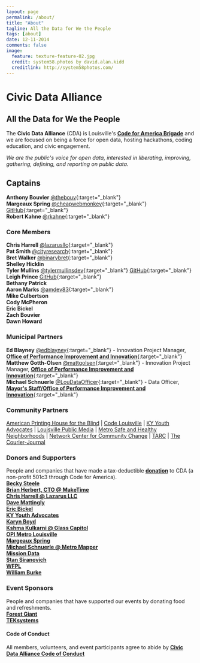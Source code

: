 ```yaml
---
layout: page
permalink: /about/
title: "About"
tagline: All the Data for We the People
tags: [about]
date: 12-11-2014
comments: false
image:
  feature: texture-feature-02.jpg
  credit: system58.photos by david.alan.kidd
  creditlink: http://system58photos.com/
---
```

# Civic Data Alliance  
## All the Data for We the People  
The __Civic Data Alliance__ (CDA) is Louisville's [__Code for America Brigade__](http://brigade.codeforamerica.org/brigade/Civic-Data-Alliance/) and we are focused on being a force for open data, hosting hackathons, coding education, and civic engagement.

*We are the public's voice for open data, interested in liberating, improving, gathering, defining, and reporting on public data.*  

## Captains  
__Anthony Bouvier__ [@thebouv](https://twitter.com/thebouv){:target="_blank"}  
__Margeaux Spring__  [@cheapwebmonkey](https://twitter.com/cheapwebmonkey){:target="_blank"} [GitHub](https://github.com/cheapwebmonkey){:target="_blank"}  
__Robert Kahne__  [@rkahne](https://twitter.com/rkahne){:target="_blank"}  

### Core Members  
__Chris Harrell__  [@lazarusllc](https://twitter.com/LazarusLLC){:target="_blank"}  
__Pat Smith__ [@cityresearch](https://twitter.com/CityResearch){:target="_blank"}  
__Bret Walker__ [@binarybret](https://twitter.com/BinaryBret){:target="_blank"}  
__Shelley Hicklin__  
__Tyler Mullins__ [@tylermullinsdev](https://twitter.com/tylermullinsdev){:target="_blank"} [GitHub](https://github.com/jessetylermullins){:target="_blank"}<br>
__Leigh Prince__ [GitHub](https://github.com/leighPri){:target="_blank"}  
__Bethany Patrick__   
__Aaron Marks__ [@amdev83](https://twitter.com/amdev83){:target="_blank"}   
__Mike Culbertson__   
__Cody McPheron__   
__Eric Bickel__   
__Zach Bouvier__   
__Dawn Howard__   

### Municipal Partners  
__Ed Blayney__ [@edblayney](https://twitter.com/edblayney){:target="_blank"} - Innovation Project Manager, [__Office of Performance Improvement and Innovation__](https://louisvilleky.gov/government/performance-improvement-innovation/about-us){:target="_blank"}  
__Matthew Gotth-Olsen__ [@mattgolsen](https://twitter.com/mattgolsen){:target="_blank"} - Innovation Project Manager, [__Office of Performance Improvement and Innovation__](https://louisvilleky.gov/government/performance-improvement-innovation/about-us){:target="_blank"}  
__Michael Schnuerle__ [@LouDataOfficer](http://www.twitter.com/LouDataOfficer){:target="_blank"} - Data Officer, [__Mayor's Staff/Office of Performance Improvement and Innovation__](http://louisvilleky.gov/government/mayor-greg-fischer/mayors-staff){:target="_blank"}

### Community Partners    
[American Printing House for the Blind](http://www.aph.org/) | [Code Louisville](http://www.codelouisville.org/) | [KY Youth Advocates](http://kyyouth.org/) | [Louisville Public Media](http://louisvillepublicmedia.org/) | [Metro Safe and Healthy Neighborhoods](https://louisvilleky.gov/government/safe-neighborhoods) | [Network Center for Community Change](http://makechangetogether.org/) | [TARC](http://ridetarc.org/) | [The Courier-Journal](http://www.courier-journal.com/)

### Donors and Supporters  
People and companies that have made a tax-deductible <a href="http://bit.ly/GiveCDA">__donation__</a> to CDA (a non-profit 501c3 through Code for America).  
[__Becky Steele__](https://twitter.com/ladyofsteele)  
[__Brian Herbert, CTO @ MakeTime__](https://www.maketime.io/)  
[__Chris Harrell @ Lazarus LLC__](http://www.lazarusllc.com/)  
[__Dave Mattingly__](https://www.linkedin.com/in/blackwyrm)  
[__Eric Bickel__](https://twitter.com/eric_bickel/)  
[__KY Youth Advocates__](http://kyyouth.org/)  
[__Karyn Boyd__](https://twitter.com/karynboydTLH)  
[__Kshma Kulkarni @ Glass Capitol__](http://www.glasscapitol.org/)  
[__OPI Metro Louisville__](https://louisvilleky.gov/government/performance-improvement-innovation)  
[__Margeaux Spring__](https://twitter.com/cheapwebmonkey)  
[__Michael Schnuerle @ Metro Mapper__](https://twitter.com/metromapper)  
[__Mission Data__](http://www.missiondata.com/)  
[__Stan Siranovich__](http://www.LinkedIn.com/in/StanSiranovich)  
[__WFPL__](http://www.wfpl.org/)  
[__William Burke__](http://billstron.com/)

### Event Sponsors
People and companies that have supported our events by donating food and refreshments.  
[__Forest Giant__](https://www.forestgiant.com/)  
[__TEKsystems__](https://www.teksystems.com/)  

<!-- **History and Leadership**  
Louisville's Code for America Brigade was founded in December of 2012 by Michael Schnuerle after partnering with Louisville Metro since 2011 to open crime, restaurant, and permit data, creating interactive maps for the city, and advising on the city's open data portal launch in October 2011.

On September 2013, the Civic Data Alliance was created by [Patrick Smith](http://citycollaborative.org/), [Bret Walker](http://www.louiewatch.com/), [Chris Harrell](http://www.lazarusllc.com/) and [Michael Schnuerle](http://www.yourmapper.com/) to be a voice for citizens.

The CDA was merged with the Louisville Brigade in May 2014 when it became a Member CfA Brigade.

In December 2014 we reached official Brigade status with Code for America.

As of June 2015, over 300 people and volunteers have participated in our hackathons, meetups, and events.  Thank you!

We've had **16 meetups**, run **9 hackathons**, worked on **35 civic public projects**, and donated over **7,000 hours** of volunteer time to the community! -->
#### Code of Conduct  
All members, volunteers, and event participants agree to abide by [__Civic Data Alliance Code of Conduct__](https://github.com/civicdata/civicdata.github.io/blob/master/CODE_OF_CONDUCT.md)
